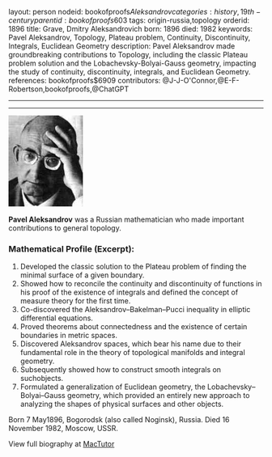 layout: person
nodeid: bookofproofs$Aleksandrov
categories: history,19th-century
parentid: bookofproofs$603
tags: origin-russia,topology
orderid: 1896
title: Grave, Dmitry Aleksandrovich
born: 1896
died: 1982
keywords: Pavel Aleksandrov, Topology, Plateau problem, Continuity, Discontinuity, Integrals, Euclidean Geometry
description: Pavel Aleksandrov made groundbreaking contributions to Topology, including the classic Plateau problem solution and the Lobachevsky-Bolyai-Gauss geometry, impacting the study of continuity, discontinuity, integrals, and Euclidean Geometry.
references: bookofproofs$6909
contributors: @J-J-O'Connor,@E-F-Robertson,bookofproofs,@ChatGPT

---



---

![Aleksandrov.jpg](https://github.com/bookofproofs/bookofproofs.github.io/blob/main/_sources/_assets/images/portraits/Aleksandrov.jpg?raw=true)

**Pavel Aleksandrov** was a Russian mathematician who made important contributions to general topology.

### Mathematical Profile (Excerpt):
1. Developed the classic solution to the Plateau problem of finding the minimal surface of a given boundary.
2. Showed how to reconcile the continuity and discontinuity of functions in his proof of the existence of integrals and defined the concept of measure theory for the first time.
3. Co-discovered the Aleksandrov–Bakelman–Pucci inequality in elliptic differential equations.
4. Proved theorems about connectedness and the existence of certain boundaries in metric spaces.
5. Discovered Aleksandrov spaces, which bear his name due to their fundamental role in the theory of topological manifolds and integral geometry.
6. Subsequently showed how to construct smooth integrals on suchobjects.
7. Formulated a generalization of Euclidean geometry, the Lobachevsky–Bolyai–Gauss geometry, which provided an entirely new approach to analyzing the shapes of physical surfaces and other objects.

Born 7 May1896, Bogorodsk (also called Noginsk), Russia. Died 16 November 1982, Moscow, USSR.

View full biography at [MacTutor](https://mathshistory.st-andrews.ac.uk/Biographies/Aleksandrov/)
